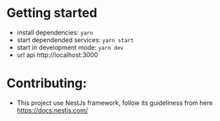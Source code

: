 # Getting started
- install dependencies: `yarn`
- start dependended services: `yarn start`
- start in development mode: `yarn dev`
- url api http://localhost:3000

# Contributing:
- This project use NestJs framework, follow its guideliness from here https://docs.nestjs.com/